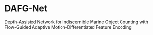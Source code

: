 # DAFG-Net
Depth-Assisted Network for Indiscernible Marine Object Counting with Flow-Guided Adaptive Motion-Differentiated Feature Encoding
